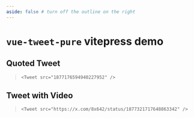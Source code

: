 ```yaml
---
aside: false # turn off the outline on the right
---
```


# `vue-tweet-pure` vitepress demo

## Quoted Tweet

> `<Tweet src="1877176594940227952" />`
<Tweet src="1877176594940227952" />

## Tweet with Video

> `<Tweet src="https://x.com/8x642/status/1877321717648863342" />`
<Tweet src="https://x.com/8x642/status/1877321717648863342" />
